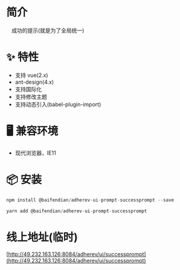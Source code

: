 # 简介
&ensp;&ensp;成功的提示(就是为了全局统一)

# ✨ 特性
- 支持 vue(2.x)
- ant-design(4.x)
- 支持国际化
- 支持修改主题
- 支持动态引入(babel-plugin-import)

# 🖥 兼容环境
- 现代浏览器，IE11

# 📦 安装
```javascript
npm install @baifendian/adherev-ui-prompt-successprompt --save
``` 

```javascript
yarn add @baifendian/adherev-ui-prompt-successprompt
```

# 线上地址(临时)
[http://49.232.163.126:8084/adherev/ui/successprompt](http://49.232.163.126:8084/adherev/ui/successprompt)


